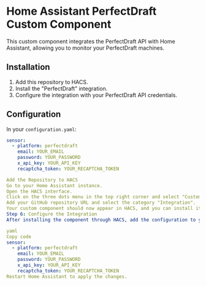 # Home Assistant PerfectDraft Custom Component

This custom component integrates the PerfectDraft API with Home Assistant, allowing you to monitor your PerfectDraft machines.

## Installation

1. Add this repository to HACS.
2. Install the "PerfectDraft" integration.
3. Configure the integration with your PerfectDraft API credentials.

## Configuration

In your `configuration.yaml`:

```yaml
sensor:
  - platform: perfectdraft
    email: YOUR_EMAIL
    password: YOUR_PASSWORD
    x_api_key: YOUR_API_KEY
    recaptcha_token: YOUR_RECAPTCHA_TOKEN

Add the Repository to HACS
Go to your Home Assistant instance.
Open the HACS interface.
Click on the three dots menu in the top right corner and select "Custom repositories".
Add your GitHub repository URL and select the category "Integration".
Your custom component should now appear in HACS, and you can install it.
Step 6: Configure the Integration
After installing the component through HACS, add the configuration to your configuration.yaml file as specified in the README.md:

yaml
Copy code
sensor:
  - platform: perfectdraft
    email: YOUR_EMAIL
    password: YOUR_PASSWORD
    x_api_key: YOUR_API_KEY
    recaptcha_token: YOUR_RECAPTCHA_TOKEN
Restart Home Assistant to apply the changes.
